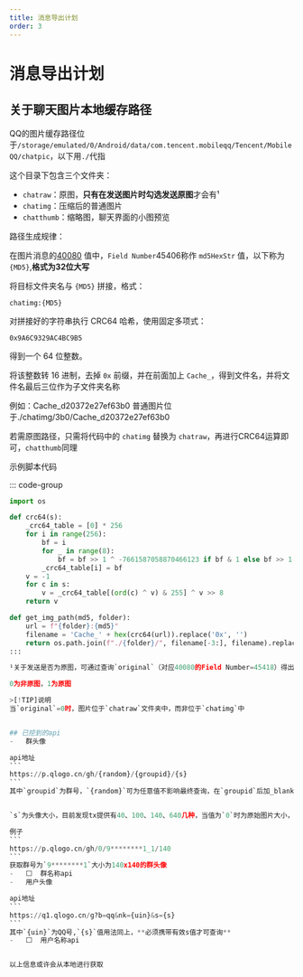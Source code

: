 ```yaml
---
title: 消息导出计划
order: 3
---
```


# 消息导出计划

## 关于聊天图片本地缓存路径

QQ的图片缓存路径位于`/storage/emulated/0/Android/data/com.tencent.mobileqq/Tencent/MobileQQ/chatpic`，以下用`./`代指

这个目录下包含三个文件夹：

- `chatraw`：原图，**只有在发送图片时勾选发送原图**才会有¹
- `chatimg`：压缩后的普通图片
- `chatthumb`：缩略图，聊天界面的小图预览


路径生成规律：

在图片消息的<a href="https://qq.sbcnm.top/view/db_file_analysis/nt_msg.db.html#:~:text=%E6%AD%A4%E5%AD%97%E6%AE%B5-,40080,-protobuf" target="_blank">40080</a> 值中，`Field Number`45406称作 `md5HexStr` 值，以下称为 ``{MD5}``,**格式为32位大写**

将目标文件夹名与 `{MD5}` 拼接，格式：
```
chatimg:{MD5}
```
对拼接好的字符串执行 CRC64 哈希，使用固定多项式：
```
0x9A6C9329AC4BC9B5
```
得到一个 64 位整数。

将该整数转 16 进制，去掉 `0x` 前缀，并在前面加上 `Cache_`，得到文件名，并将文件名最后三位作为子文件夹名称

例如：Cache_d20372e27ef63b0 普通图片位于./chatimg/3b0/Cache_d20372e27ef63b0

若需原图路径，只需将代码中的 `chatimg` 替换为 `chatraw`，再进行CRC64运算即可，`chatthumb`同理

 示例脚本代码

::: code-group

````python [Python]
import os

def crc64(s):
    _crc64_table = [0] * 256
    for i in range(256):
        bf = i
        for _ in range(8):
            bf = bf >> 1 ^ -7661587058870466123 if bf & 1 else bf >> 1
        _crc64_table[i] = bf
    v = -1
    for c in s:
        v = _crc64_table[(ord(c) ^ v) & 255] ^ v >> 8
    return v

def get_img_path(md5, folder):
    url = f"{folder}:{md5}"
    filename = 'Cache_' + hex(crc64(url)).replace('0x', '')
    return os.path.join(f"./{folder}/", filename[-3:], filename).replace("\\", "/")
:::

¹关于发送是否为原图，可通过查询`original`（对应40080的Field Number=45418）得出

0为非原图，1为原图

>[!TIP]说明
当`original`=0时，图片位于`chatraw`文件夹中，而非位于`chatimg`中


## 已挖到的api
-   群头像

api地址
```
https://p.qlogo.cn/gh/{random}/{groupid}/{s}
```
其中`groupid`为群号，`{random}`可为任意值不影响最终查询，在`groupid`后加_blank{order}，可以获取历史头像


`s`为头像大小，目前发现tx提供有40、100、140、640几种，当值为`0`时为原始图片大小，也可不附加此参数，默认返回等同参数`0`

例子
```
https://p.qlogo.cn/gh/0/9********1_1/140
```
获取群号为`9********1`大小为140x140的群头像
-   ⬜  群名称api
-   用户头像

api地址
```
https://q1.qlogo.cn/g?b=qq&nk={uin}&s={s}
```
其中`{uin}`为QQ号,`{s}`值用法同上，**必须携带有效s值才可查询**
-   ⬜  用户名称api


以上信息或许会从本地进行获取
